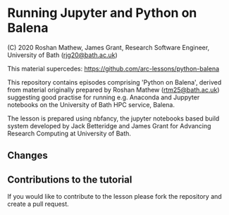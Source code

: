 # Running Jupyter and Python on Balena

(C) 2020 Roshan Mathew, James Grant, Research Software Engineer, University of Bath (rjg20@bath.ac.uk)

This material supercedes: https://github.com/arc-lessons/python-balena

This repository contains episodes comprising 'Python on Balena', derived from material originally prepared by Roshan Mathew (rtm25@bath.ac.uk) suggesting good practise for running e.g. Anaconda and Juppyter notebooks on the University of Bath HPC service, Balena.

The lesson is prepared using nbfancy, the jupyter notebooks based build system developed by Jack Betteridge and James Grant for Advancing Research Computing at University of Bath.

## Changes

## Contributions to the tutorial

If you would like to contribute to the lesson please fork the repository and create a pull request.
